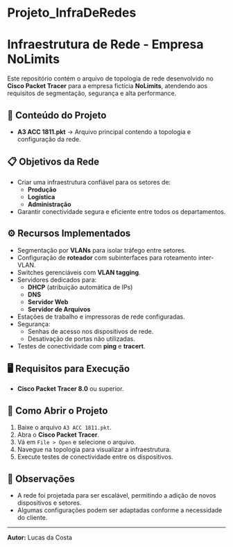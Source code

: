 # Projeto_InfraDeRedes

# Infraestrutura de Rede - Empresa NoLimits

Este repositório contém o arquivo de topologia de rede desenvolvido no **Cisco Packet Tracer** para a empresa fictícia **NoLimits**, atendendo aos requisitos de segmentação, segurança e alta performance.

## 📂 Conteúdo do Projeto
- **A3 ACC 1811.pkt** → Arquivo principal contendo a topologia e configuração da rede.

## 📋 Objetivos da Rede
- Criar uma infraestrutura confiável para os setores de:
  - **Produção**
  - **Logística**
  - **Administração**
- Garantir conectividade segura e eficiente entre todos os departamentos.

## ⚙️ Recursos Implementados
- Segmentação por **VLANs** para isolar tráfego entre setores.
- Configuração de **roteador** com subinterfaces para roteamento inter-VLAN.
- Switches gerenciáveis com **VLAN tagging**.
- Servidores dedicados para:
  - **DHCP** (atribuição automática de IPs)
  - **DNS**
  - **Servidor Web**
  - **Servidor de Arquivos**
- Estações de trabalho e impressoras de rede configuradas.
- Segurança:
  - Senhas de acesso nos dispositivos de rede.
  - Desativação de portas não utilizadas.
- Testes de conectividade com **ping** e **tracert**.

## 🖥️ Requisitos para Execução
- **Cisco Packet Tracer 8.0** ou superior.

## 🚀 Como Abrir o Projeto
1. Baixe o arquivo `A3 ACC 1811.pkt`.
2. Abra o **Cisco Packet Tracer**.
3. Vá em `File > Open` e selecione o arquivo.
4. Navegue na topologia para visualizar a infraestrutura.
5. Execute testes de conectividade entre os dispositivos.

## 📝 Observações
- A rede foi projetada para ser escalável, permitindo a adição de novos dispositivos e setores.
- Algumas configurações podem ser adaptadas conforme a necessidade do cliente.

---
**Autor:** Lucas da Costa

